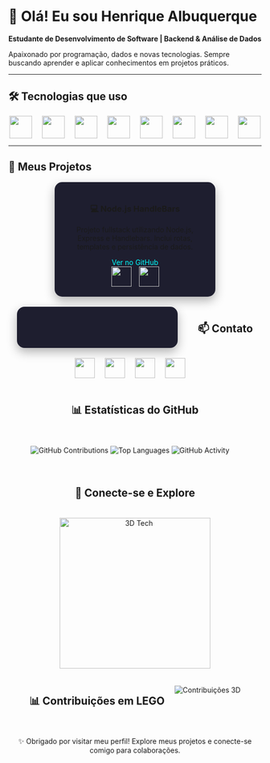 # 👋 Olá! Eu sou Henrique Albuquerque

**Estudante de Desenvolvimento de Software | Backend & Análise de Dados**  

Apaixonado por programação, dados e novas tecnologias. Sempre buscando aprender e aplicar conhecimentos em projetos práticos.  

---

## 🛠 Tecnologias que uso
<div align="center" style="display: flex; justify-content: center; gap: 20px;">
  <img src="https://cdn.jsdelivr.net/gh/devicons/devicon/icons/java/java-original.svg" width="45"/>
  <img src="https://cdn.jsdelivr.net/gh/devicons/devicon/icons/javascript/javascript-original.svg" width="45"/>
  <img src="https://cdn.jsdelivr.net/gh/devicons/devicon/icons/nodejs/nodejs-original.svg" width="45"/>
  <img src="https://cdn.jsdelivr.net/gh/devicons/devicon/icons/python/python-original.svg" width="45"/>
  <img src="https://cdn.jsdelivr.net/gh/devicons/devicon/icons/mysql/mysql-original.svg" width="45"/>
  <img src="https://cdn.jsdelivr.net/gh/devicons/devicon/icons/git/git-original.svg" width="45"/>
  <img src="https://cdn.jsdelivr.net/gh/devicons/devicon/icons/html5/html5-original.svg" width="45"/>
  <img src="https://cdn.jsdelivr.net/gh/devicons/devicon/icons/css3/css3-original.svg" width="45"/>
</div>

---

## 📂 Meus Projetos

<div align="center" style="display:flex; flex-wrap: wrap; justify-content:center; gap:20px;">

<div style="border-radius:15px; background:#1e1e2f; padding:20px; width:280px; text-align:center; box-shadow: 0 8px 20px rgba(0,0,0,0.3); transition: transform 0.3s;">
  <h3>💻 Node.js HandleBars</h3>
  <p>Projeto fullstack utilizando Node.js, Express e Handlebars. Inclui rotas, templates e persistência de dados.</p>
  <a href="https://github.com/damata09/projetoNode-handlebars" style="text-decoration:none; color:#00ffff;">Ver no GitHub</a>
  <div align="center" style="display: flex; justify-content: center; gap: 15px;">
  <img src="https://cdn.jsdelivr.net/gh/devicons/devicon/icons/nodejs/nodejs-original.svg" width="40"/>
  <img src="https://cdn.jsdelivr.net/gh/devicons/devicon/icons/handlebars/handlebars-original.svg" width="40"/>
</div>

</div>

<div style="border-radius:15px; background:#1e1e2f; padding:20px; width:280px; text-align:center; box-shadow: 0 8px 20px rgba(0,0,0,0.3); transition: transform 0.3s;">
 
</div>

---

## 📫 Contato
<div align="center" style="display: flex; justify-content: center; gap: 20px;">
  <a href="mailto:henriquemataalb34@gmail.com">
    <img src="https://cdn.jsdelivr.net/gh/devicons/devicon/icons/google/google-original.svg" width="40"/>
  </a>
  <a href="https://www.linkedin.com/in/henrique-albuquerque-ba818126a">
    <img src="https://cdn.jsdelivr.net/gh/devicons/devicon/icons/linkedin/linkedin-original.svg" width="40"/>
  </a>
  <a href="https://www.instagram.com/damatacodes">
    <img src="https://cdn-icons-png.flaticon.com/512/2111/2111463.png" width="40"/>
  </a>
  <a href="https://wa.me/5511995413253">
    <img src="https://cdn-icons-png.flaticon.com/512/733/733585.png" width="40"/>
  </a>
</div>


---

## 📊 Estatísticas do GitHub

![GitHub Contributions](https://github-readme-activity-graph.vercel.app/graph?username=damata09&theme=dracula&area=true&hide_border=true)
![Top Languages](https://github-readme-stats.vercel.app/api/top-langs/?username=damata09&layout=pie&theme=dracula&hide_border=true)
![GitHub Activity](https://github-readme-streak-stats.herokuapp.com/?user=damata09&theme=dracula&hide_border=true)


---

## 🚀 Conecte-se e Explore

<div align="center">
  <img src="https://c.tenor.com/8NvXKH2KzKIAAAAC/3d-rotate.gif" alt="3D Tech" width="300"/>
</div>

## 📊 Contribuições em LEGO
<p align="center">
  <img src="./profile-3d-contrib/profile-green.svg" alt="Contribuições 3D" />
</p>

✨ Obrigado por visitar meu perfil! Explore meus projetos e conecte-se comigo para colaborações.
